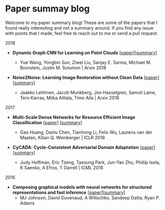 # Paper summay blog

Welcome to my paper summary blog! These are some of the papers that I found really interesting and not a summary around. If you find any issue with points that I made, feel free to reach out to me or send a pull request.

2018
* **Dynamic Graph CNN for Learning on Point Clouds** [[paper](https://arxiv.org/abs/1801.07829)][[summary](https://github.com/siddsax/PaperSum/blob/master/Summaries/dgcnn.md)]
   * Yue Wang, Yongbin Sun, Ziwei Liu, Sanjay E. Sarma, Michael M. Bronstein, Justin M. Solomon | Arxiv 2018

* **Noise2Noise: Learning Image Restoration without Clean Data** [[paper](https://arxiv.org/pdf/1803.04189.pdf)] [[summary](https://github.com/siddsax/PaperSum/edit/master/Summaries/N2N.md)]
   * Jaakko Lehtinen, Jacob Munkberg, Jon Hasselgren, Samuli Laine, Tero Karras, Miika Aittala, Timo Aila | Arxiv 2018


2017
* **Multi-Scale Dense Networks for Resource Efficient Image Classification** [[paper](https://arxiv.org/abs/1703.09844)] [[summary](https://github.com/siddsax/PaperSum/blob/master/Summaries/MSDNet.md)]
  * Gao Huang, Danlu Chen, Tianhong Li, Felix Wu, Laurens van der Maaten, Kilian Q. Weinberger | ICLR 2018

*  **CyCADA: Cycle-Consistent Adversarial Domain Adaptation** [[paper](http://proceedings.mlr.press/v80/hoffman18a/hoffman18a.pdf)] [[summary](https://github.com/siddsax/PaperSum/blob/master/Summaries/Cycada.md)]
   * Judy Hoffman, Eric Tzeng, Taesung Park, Jun-Yan Zhu, Phillip Isola, K Saenko, A Efros, T Darrell | ICML 2018

2016
* **Composing graphical models with neural networks
for structured representations and fast inference** [[paper](https://arxiv.org/pdf/1603.06277.pdf)][[summary](https://github.com/siddsax/PaperSum/edit/master/Summaries/SVAE.md)]
   * MJ Johnson, David Duvenaud, A Wiltschko, Sandeep Datta, Ryan P. Adams

